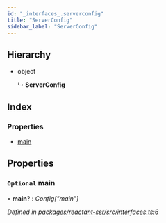 ```yaml
---
id: "_interfaces_.serverconfig"
title: "ServerConfig"
sidebar_label: "ServerConfig"
---
```


## Hierarchy

* object

  ↳ **ServerConfig**

## Index

### Properties

* [main](_interfaces_.serverconfig.md#optional-main)

## Properties

### `Optional` main

• **main**? : *Config<any>["main"]*

*Defined in [packages/reactant-ssr/src/interfaces.ts:6](https://github.com/unadlib/reactant/blob/1f3f457d/packages/reactant-ssr/src/interfaces.ts#L6)*
